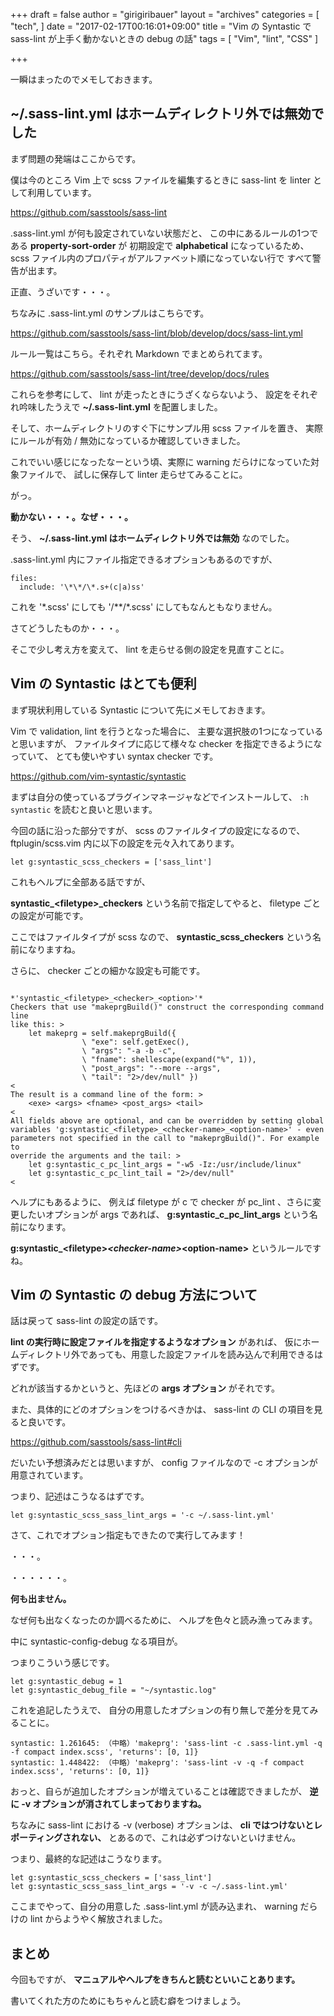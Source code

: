 +++
draft = false
author = "girigiribauer"
layout = "archives"
categories = [
  "tech",
]
date = "2017-02-17T00:16:01+09:00"
title = "Vim の Syntastic で sass-lint が上手く動かないときの debug の話"
tags = [
	"Vim",
	"lint",
	"CSS"
]

+++

一瞬はまったのでメモしておきます。

## ~/.sass-lint.yml はホームディレクトリ外では無効でした

まず問題の発端はここからです。

僕は今のところ Vim 上で scss ファイルを編集するときに
sass-lint を linter として利用しています。

<https://github.com/sasstools/sass-lint>

.sass-lint.yml が何も設定されていない状態だと、
この中にあるルールの1つである **property-sort-order** が
初期設定で **alphabetical** になっているため、
scss ファイル内のプロパティがアルファベット順になっていない行で
すべて警告が出ます。

正直、うざいです・・・。

ちなみに .sass-lint.yml のサンプルはこちらです。

<https://github.com/sasstools/sass-lint/blob/develop/docs/sass-lint.yml>

ルール一覧はこちら。それぞれ Markdown でまとめられてます。

<https://github.com/sasstools/sass-lint/tree/develop/docs/rules>

これらを参考にして、 lint が走ったときにうざくならないよう、
設定をそれぞれ吟味したうえで **~/.sass-lint.yml** を配置しました。

そして、ホームディレクトリのすぐ下にサンプル用 scss ファイルを置き、
実際にルールが有効 / 無効になっているか確認していきました。

これでいい感じになったなーという頃、実際に warning だらけになっていた対象ファイルで、
試しに保存して linter 走らせてみることに。

がっ。

**動かない・・・。なぜ・・・。**

そう、 **~/.sass-lint.yml はホームディレクトリ外では無効** なのでした。

.sass-lint.yml 内にファイル指定できるオプションもあるのですが、

	files:
	  include: '\*\*/\*.s+(c|a)ss'

これを '\*.scss' にしても '/\*\*/\*.scss' にしてもなんともなりません。

さてどうしたものか・・・。

そこで少し考え方を変えて、 lint を走らせる側の設定を見直すことに。



## Vim の Syntastic はとても便利

まず現状利用している Syntastic について先にメモしておきます。

Vim で validation, lint を行うとなった場合に、
主要な選択肢の1つになっていると思いますが、
ファイルタイプに応じて様々な checker を指定できるようになっていて、
とても使いやすい syntax checker です。

<https://github.com/vim-syntastic/syntastic>

まずは自分の使っているプラグインマネージャなどでインストールして、
`:h syntastic` を読むと良いと思います。

今回の話に沿った部分ですが、
scss のファイルタイプの設定になるので、
ftplugin/scss.vim 内に以下の設定を元々入れてあります。

	let g:syntastic_scss_checkers = ['sass_lint']

これもヘルプに全部ある話ですが、

**syntastic_&lt;filetype&gt;_checkers** という名前で指定してやると、
filetype ごとの設定が可能です。

ここではファイルタイプが scss なので、
**syntastic_scss_checkers** という名前になりますね。

さらに、 checker ごとの細かな設定も可能です。

	                                   *'syntastic_<filetype>_<checker>_<option>'*
	Checkers that use "makeprgBuild()" construct the corresponding command line
	like this: >
	    let makeprg = self.makeprgBuild({
	                \ "exe": self.getExec(),
	                \ "args": "-a -b -c",
	                \ "fname": shellescape(expand("%", 1)),
	                \ "post_args": "--more --args",
	                \ "tail": "2>/dev/null" })
	<
	The result is a command line of the form: >
	    <exe> <args> <fname> <post_args> <tail>
	<
	All fields above are optional, and can be overridden by setting global
	variables 'g:syntastic_<filetype>_<checker-name>_<option-name>' - even
	parameters not specified in the call to "makeprgBuild()". For example to
	override the arguments and the tail: >
	    let g:syntastic_c_pc_lint_args = "-w5 -Iz:/usr/include/linux"
	    let g:syntastic_c_pc_lint_tail = "2>/dev/null"
	<

ヘルプにもあるように、
例えば filetype が c で checker が pc_lint 、さらに変更したいオプションが args であれば、
**g:syntastic_c_pc_lint_args** という名前になります。

**g:syntastic_&lt;filetype&gt;_&lt;checker-name&gt;_&lt;option-name&gt;** というルールですね。



## Vim の Syntastic の debug 方法について

話は戻って sass-lint の設定の話です。

**lint の実行時に設定ファイルを指定するようなオプション** があれば、
仮にホームディレクトリ外であっても、用意した設定ファイルを読み込んで利用できるはずです。

どれが該当するかというと、先ほどの **args オプション** がそれです。

また、具体的にどのオプションをつけるべきかは、
sass-lint の CLI の項目を見ると良いです。

<https://github.com/sasstools/sass-lint#cli>

だいたい予想済みだとは思いますが、 config ファイルなので -c オプションが用意されています。

つまり、記述はこうなるはずです。

	let g:syntastic_scss_sass_lint_args = '-c ~/.sass-lint.yml'

さて、これでオプション指定もできたので実行してみます！

・・・。

・・・・・・。

**何も出ません。**

なぜ何も出なくなったのか調べるために、
ヘルプを色々と読み漁ってみます。

中に syntastic-config-debug なる項目が。

つまりこういう感じです。

	let g:syntastic_debug = 1
	let g:syntastic_debug_file = "~/syntastic.log"

これを追記したうえで、
自分の用意したオプションの有り無しで差分を見てみることに。

	syntastic: 1.261645: （中略）'makeprg': 'sass-lint -c .sass-lint.yml -q -f compact index.scss', 'returns': [0, 1]}
	syntastic: 1.448422: （中略）'makeprg': 'sass-lint -v -q -f compact index.scss', 'returns': [0, 1]}

おっと、自らが追加したオプションが増えていることは確認できましたが、
**逆に -v オプションが消されてしまっておりますね。**

ちなみに sass-lint における -v (verbose) オプションは、
**cli ではつけないとレポーティングされない、** とあるので、これは必ずつけないといけません。

つまり、最終的な記述はこうなります。

	let g:syntastic_scss_checkers = ['sass_lint']
	let g:syntastic_scss_sass_lint_args = '-v -c ~/.sass-lint.yml'

ここまでやって、自分の用意した .sass-lint.yml が読み込まれ、
warning だらけの lint からようやく解放されました。



## まとめ

今回もですが、 **マニュアルやヘルプをきちんと読むといいことあります。**

書いてくれた方のためにもちゃんと読む癖をつけましょう。
